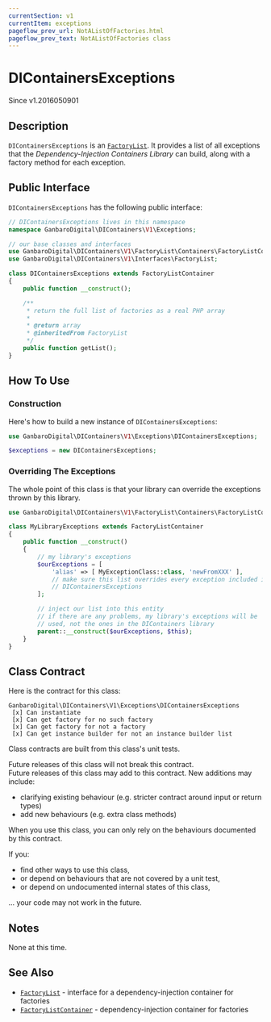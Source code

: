 ```yaml
---
currentSection: v1
currentItem: exceptions
pageflow_prev_url: NotAListOfFactories.html
pageflow_prev_text: NotAListOfFactories class
---
```


# DIContainersExceptions

<div class="callout info" markdown="1">
Since v1.2016050901
</div>

## Description

`DIContainersExceptions` is an [`FactoryList`](../Interfaces/FactoryList.html). It provides a list of all exceptions that the _Dependency-Injection Containers Library_ can build, along with a factory method for each exception.

## Public Interface

`DIContainersExceptions` has the following public interface:

```php
// DIContainersExceptions lives in this namespace
namespace GanbaroDigital\DIContainers\V1\Exceptions;

// our base classes and interfaces
use GanbaroDigital\DIContainers\V1\FactoryList\Containers\FactoryListContainer;
use GanbaroDigital\DIContainers\V1\Interfaces\FactoryList;

class DIContainersExceptions extends FactoryListContainer
{
    public function __construct();

    /**
     * return the full list of factories as a real PHP array
     *
     * @return array
     * @inheritedFrom FactoryList
     */
    public function getList();
}
```

## How To Use

### Construction

Here's how to build a new instance of `DIContainersExceptions`:

```php
use GanbaroDigital\DIContainers\V1\Exceptions\DIContainersExceptions;

$exceptions = new DIContainersExceptions;
```

### Overriding The Exceptions

The whole point of this class is that your library can override the exceptions thrown by this library.

```php
use GanbaroDigital\DIContainers\V1\FactoryList\Containers\FactoryListContainer;

class MyLibraryExceptions extends FactoryListContainer
{
    public function __construct()
    {
        // my library's exceptions
        $ourExceptions = [
            'alias' => [ MyExceptionClass::class, 'newFromXXX' ],
            // make sure this list overrides every exception included in
            // DIContainersExceptions
        ];

        // inject our list into this entity
        // if there are any problems, my library's exceptions will be
        // used, not the ones in the DIContainers library
        parent::__construct($ourExceptions, $this);
    }
}
```

## Class Contract

Here is the contract for this class:

    GanbaroDigital\DIContainers\V1\Exceptions\DIContainersExceptions
     [x] Can instantiate
     [x] Can get factory for no such factory
     [x] Can get factory for not a factory
     [x] Can get instance builder for not an instance builder list

Class contracts are built from this class's unit tests.

<div class="callout success">
Future releases of this class will not break this contract.
</div>

<div class="callout info" markdown="1">
Future releases of this class may add to this contract. New additions may include:

* clarifying existing behaviour (e.g. stricter contract around input or return types)
* add new behaviours (e.g. extra class methods)
</div>

<div class="callout warning" markdown="1">
When you use this class, you can only rely on the behaviours documented by this contract.

If you:

* find other ways to use this class,
* or depend on behaviours that are not covered by a unit test,
* or depend on undocumented internal states of this class,

... your code may not work in the future.
</div>

## Notes

None at this time.

## See Also

* [`FactoryList`](../Interfaces/FactoryList.html) - interface for a dependency-injection container for factories
* [`FactoryListContainer`](../FactoryList/FactoryListContainer.html) - dependency-injection container for factories
